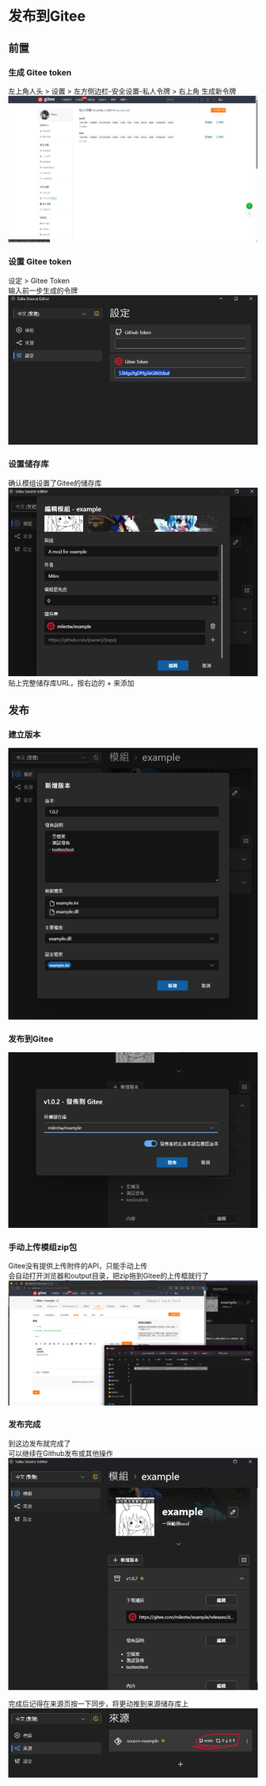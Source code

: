 # 发布到Gitee

## 前置
### 生成 Gitee token
左上角人头 > 设置 > 左方侧边栏-安全设置-私人令牌 > 右上角 生成新令牌  
![gitee](./generate-token.png)

### 设置 Gitee token 
设定 > Gitee Token  
输入前一步生成的令牌
![token](./token.png)

### 设置储存库
确认模组设置了Gitee的储存库  
![repo](./repo.png)  
贴上完整储存库URL，按右边的 + 来添加

## 发布

### 建立版本
![new-version](./new-version.png)

### 发布到Gitee
![release-on-gitee](./release-on-gitee.png)

### 手动上传模组zip包

 Gitee没有提供上传附件的API，只能手动上传  
会自动打开浏览器和output目录，把zip拖到Gitee的上传框就行了  
![upload](./upload-asset.png)

### 发布完成
到这边发布就完成了  
可以继续在Github发布或其他操作
![finish](./finish.png)

完成后记得在来源页按一下同步，将更动推到来源储存库上  
![sync](./sync.png)